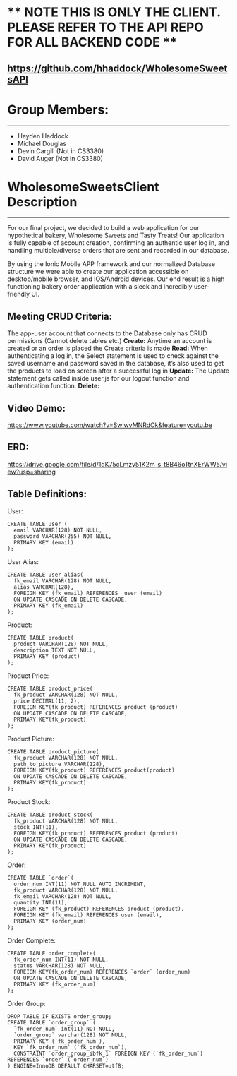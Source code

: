 # ** NOTE THIS IS ONLY THE CLIENT.  PLEASE REFER TO THE API REPO FOR ALL BACKEND CODE **

https://github.com/hhaddock/WholesomeSweetsAPI
---

# Group Members:
---
 - Hayden Haddock 
 - Michael Douglas
 - Devin Cargill (Not in CS3380) 
 - David Auger   (Not in CS3380)

# WholesomeSweetsClient Description
---
For our final project, we decided to build a web application for our hypothetical bakery, Wholesome Sweets and Tasty Treats! Our application is fully capable of account creation, confirming an authentic user log in, and handling multiple/diverse orders that are sent and recorded in our database.

By using the Ionic Mobile APP framework and our normalized Database structure we were able to create our application accessible on desktop/mobile browser, and IOS/Android devices. Our end result is a high functioning bakery order application with a sleek and incredibly user-friendly UI.

## Meeting CRUD Criteria:
The app-user account that connects to the Database only has CRUD permissions (Cannot delete tables etc.)
**Create:** Anytime an account is created or an order is placed the Create criteria is made
**Read:** When authenticating a log in, the Select statement is used to check against the saved username and password saved in the database, it’s also used to get the products to load on screen after a successful log in
**Update:** The Update statement gets called inside user.js for our logout function and authentication function.
**Delete:** 

## Video Demo:
https://www.youtube.com/watch?v=SwiwvMNRdCk&feature=youtu.be

## ERD:
https://drive.google.com/file/d/1dK75cLmzy51K2m_s_t8B46oTtnXErWW5/view?usp=sharing

## Table Definitions:
User: 
```
CREATE TABLE user (
  email VARCHAR(128) NOT NULL,
  password VARCHAR(255) NOT NULL,
  PRIMARY KEY (email)
);
```
User Alias:
```
CREATE TABLE user_alias(
  fk_email VARCHAR(128) NOT NULL,
  alias VARCHAR(128),
  FOREIGN KEY (fk_email) REFERENCES  user (email)
  ON UPDATE CASCADE ON DELETE CASCADE,
  PRIMARY KEY (fk_email)
);
```
Product:
```
CREATE TABLE product(
  product VARCHAR(128) NOT NULL,
  description TEXT NOT NULL,
  PRIMARY KEY (product)
);
```
Product Price:
```
CREATE TABLE product_price(
  fk_product VARCHAR(128) NOT NULL,
  price DECIMAL(11, 2),
  FOREIGN KEY(fk_product) REFERENCES product (product)
  ON UPDATE CASCADE ON DELETE CASCADE,
  PRIMARY KEY(fk_product)
);
```
Product Picture:
```
CREATE TABLE product_picture(
  fk_product VARCHAR(128) NOT NULL,
  path_to_picture VARCHAR(128),
  FOREIGN KEY(fk_product) REFERENCES product(product)
  ON UPDATE CASCADE ON DELETE CASCADE,
  PRIMARY KEY(fk_product)
);
```
Product Stock:
```
CREATE TABLE product_stock(
  fk_product VARCHAR(128) NOT NULL,
  stock INT(11),
  FOREIGN KEY(fk_product) REFERENCES product (product)
  ON UPDATE CASCADE ON DELETE CASCADE,
  PRIMARY KEY(fk_product)
);
```
Order:
```
CREATE TABLE `order`(
  order_num INT(11) NOT NULL AUTO_INCREMENT,
  fk_product VARCHAR(128) NOT NULL,
  fk_email VARCHAR(128) NOT NULL,
  quantity INT(11),
  FOREIGN KEY (fk_product) REFERENCES product (product),
  FOREIGN KEY (fk_email) REFERENCES user (email),
  PRIMARY KEY (order_num)
);
```
Order Complete:
```
CREATE TABLE order_complete(
  fk_order_num INT(11) NOT NULL,
  status VARCHAR(128) NOT NULL,
  FOREIGN KEY(fk_order_num) REFERENCES `order` (order_num)
  ON UPDATE CASCADE ON DELETE CASCADE,
  PRIMARY KEY (fk_order_num)
);
```
Order Group:
```
DROP TABLE IF EXISTS order_group;      
CREATE TABLE `order_group` (
  `fk_order_num` int(11) NOT NULL,
  `order_group` varchar(128) NOT NULL,
  PRIMARY KEY (`fk_order_num`),
  KEY `fk_order_num` (`fk_order_num`),
  CONSTRAINT `order_group_ibfk_1` FOREIGN KEY (`fk_order_num`) REFERENCES `order` (`order_num`)
) ENGINE=InnoDB DEFAULT CHARSET=utf8;
```
